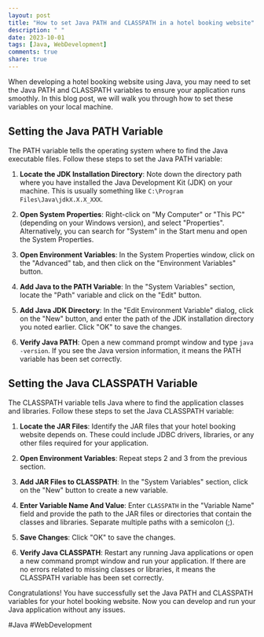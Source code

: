 ```yaml
---
layout: post
title: "How to set Java PATH and CLASSPATH in a hotel booking website"
description: " "
date: 2023-10-01
tags: [Java, WebDevelopment]
comments: true
share: true
---
```


When developing a hotel booking website using Java, you may need to set the Java PATH and CLASSPATH variables to ensure your application runs smoothly. In this blog post, we will walk you through how to set these variables on your local machine.

## Setting the Java PATH Variable

The PATH variable tells the operating system where to find the Java executable files. Follow these steps to set the Java PATH variable:

1. **Locate the JDK Installation Directory**: Note down the directory path where you have installed the Java Development Kit (JDK) on your machine. This is usually something like `C:\Program Files\Java\jdkX.X.X_XXX`.

2. **Open System Properties**: Right-click on "My Computer" or "This PC" (depending on your Windows version), and select "Properties". Alternatively, you can search for "System" in the Start menu and open the System Properties.

3. **Open Environment Variables**: In the System Properties window, click on the "Advanced" tab, and then click on the "Environment Variables" button.

4. **Add Java to the PATH Variable**: In the "System Variables" section, locate the "Path" variable and click on the "Edit" button.

5. **Add Java JDK Directory**: In the "Edit Environment Variable" dialog, click on the "New" button, and enter the path of the JDK installation directory you noted earlier. Click "OK" to save the changes.

6. **Verify Java PATH**: Open a new command prompt window and type `java -version`. If you see the Java version information, it means the PATH variable has been set correctly.

## Setting the Java CLASSPATH Variable

The CLASSPATH variable tells Java where to find the application classes and libraries. Follow these steps to set the Java CLASSPATH variable:

1. **Locate the JAR Files**: Identify the JAR files that your hotel booking website depends on. These could include JDBC drivers, libraries, or any other files required for your application.

2. **Open Environment Variables**: Repeat steps 2 and 3 from the previous section.

3. **Add JAR Files to CLASSPATH**: In the "System Variables" section, click on the "New" button to create a new variable.

4. **Enter Variable Name And Value**: Enter `CLASSPATH` in the "Variable Name" field and provide the path to the JAR files or directories that contain the classes and libraries. Separate multiple paths with a semicolon (;).

5. **Save Changes**: Click "OK" to save the changes.

6. **Verify Java CLASSPATH**: Restart any running Java applications or open a new command prompt window and run your application. If there are no errors related to missing classes or libraries, it means the CLASSPATH variable has been set correctly.

Congratulations! You have successfully set the Java PATH and CLASSPATH variables for your hotel booking website. Now you can develop and run your Java application without any issues.

#Java #WebDevelopment